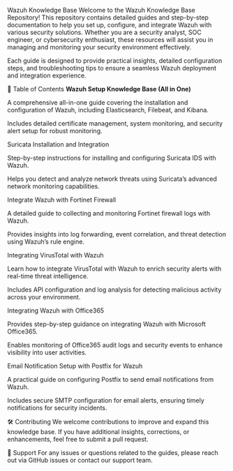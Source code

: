 Wazuh Knowledge Base
Welcome to the Wazuh Knowledge Base Repository! This repository contains detailed guides and step-by-step documentation to help you set up, configure, and integrate Wazuh with various security solutions. Whether you are a security analyst, SOC engineer, or cybersecurity enthusiast, these resources will assist you in managing and monitoring your security environment effectively.

Each guide is designed to provide practical insights, detailed configuration steps, and troubleshooting tips to ensure a seamless Wazuh deployment and integration experience.

📘 Table of Contents
**Wazuh Setup Knowledge Base (All in One)**

A comprehensive all-in-one guide covering the installation and configuration of Wazuh, including Elasticsearch, Filebeat, and Kibana.

Includes detailed certificate management, system monitoring, and security alert setup for robust monitoring.

Suricata Installation and Integration

Step-by-step instructions for installing and configuring Suricata IDS with Wazuh.

Helps you detect and analyze network threats using Suricata’s advanced network monitoring capabilities.

Integrate Wazuh with Fortinet Firewall

A detailed guide to collecting and monitoring Fortinet firewall logs with Wazuh.

Provides insights into log forwarding, event correlation, and threat detection using Wazuh’s rule engine.

Integrating VirusTotal with Wazuh

Learn how to integrate VirusTotal with Wazuh to enrich security alerts with real-time threat intelligence.

Includes API configuration and log analysis for detecting malicious activity across your environment.

Integrating Wazuh with Office365

Provides step-by-step guidance on integrating Wazuh with Microsoft Office365.

Enables monitoring of Office365 audit logs and security events to enhance visibility into user activities.

Email Notification Setup with Postfix for Wazuh

A practical guide on configuring Postfix to send email notifications from Wazuh.

Includes secure SMTP configuration for email alerts, ensuring timely notifications for security incidents.

🛠️ Contributing
We welcome contributions to improve and expand this knowledge base. If you have additional insights, corrections, or enhancements, feel free to submit a pull request.

🤝 Support
For any issues or questions related to the guides, please reach out via GitHub issues or contact our support team.

